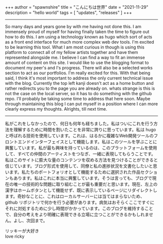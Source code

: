 +++
author = "spawnshire"
title = "こんにちは世界"
date = "2021-11-29"
description = "hello world"
tags = [
    "updates", "releases"
]
+++
***
So many days and years gone by with me having not done this. I am immensely proud of myself for having finally taken the time to figure out how to do this. I am using a technology known as hugo which sort of acts as a front end interface for much more complex web dev tools. I'm excited to be learning this tool. What I am most curious in though is using this platform to connect all of my fellow artists together and have them represented alongside me. I believe I can find a way to fit an immense amount of content on this site. I would like to use the blogging format to document my peer's and I's progress. There will also be a selected works section to act as our portfolios. I'm really excited for this. With that being said, I think it's most important to address the only current technical issue with the blog. Currently the top left kanji doesn't act as a home button and rather redirects you to the page you are already on. whats strange is this is not the case on the local server, so it has to do something with the github repo. I'll probably be taking some time to address that here soon. Maybe through maintaining this blog I can put myself in a position where I can more clearly express my thoughts. Alrights, till next time.
***
私がこれをしなかったので、何日も何年も経ちました。私はついにこれを行う方法を理解するために時間を割いたことを非常に誇りに思っています。私は hugo と呼ばれる技術を使用しています。これは、はるかに複雑なWeb開発ツールのフロントエンドインターフェイスとして機能します。私はこのツールを学ぶことに興奮しています。私が最も興味を持っているのは、このプラットフォームを使用して、すべての仲間のアーティストをつなぎ、一緒に表現してもらうことです。私はこのサイトに膨大な量のコンテンツを収める方法を見つけることができると信じています。ブログ形式を使用して、同僚と私の進捗状況を文書化したいと思います。私たちのポートフォリオとして機能するために選択された作品セクションもあります。私はこれに本当に興奮しています。そうは言っても、ブログで現在の唯一の技術的な問題に取り組むことが最も重要だと思います。現在、左上の漢字はホームボタンとして機能せず、既に表示しているページにリダイレクトします。奇妙なことに、これはローカルサーバーには当てはまらないため、 github リポジトリで何かを行う必要があります。病気はおそらくここですぐにそれに対処するために少し時間がかかっています。このブログを維持することで、自分の考えをより明確に表現できる立場に立つことができるかもしれません。よし、次回まで。

リッキーが大好き  
love ricky
